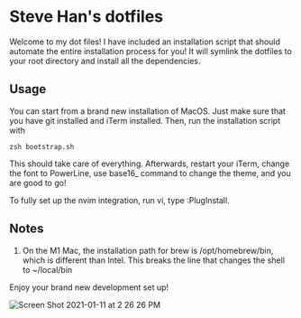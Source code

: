 # Steve Han's dotfiles
Welcome to my dot files! 
I have included an installation script that should automate the entire installation process for you! It will symlink the dotfiles to your root directory and install all the dependencies. 
## Usage
You can start from a brand new installation of MacOS. Just make sure that you have git installed and iTerm installed.
Then, run the installation script with 

```
zsh bootstrap.sh
```

This should take care of everything. Afterwards, restart your iTerm, change the font to PowerLine, use base16_ command to change the theme, and you are good to go! 

To fully set up the nvim integration, run vi, type :PlugInstall. 

## Notes
1. On the M1 Mac, the installation path for brew is /opt/homebrew/bin, which is different than Intel. This breaks the line that changes the shell to ~/local/bin

Enjoy your brand new development set up!

![Screen Shot 2021-01-11 at 2 26 26 PM](https://user-images.githubusercontent.com/36038610/104235095-1568ba80-541a-11eb-9248-5d7ee5f5a6e4.png)
